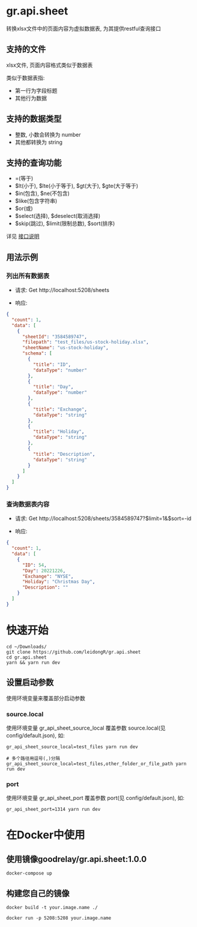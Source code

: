 # gr.api.sheet

转换xlsx文件中的页面内容为虚拟数据表, 为其提供restful查询接口

## 支持的文件

xlsx文件, 页面内容格式类似于数据表

类似于数据表指:
- 第一行为字段标题
- 其他行为数据

## 支持的数据类型

- 整数, 小数会转换为 number
- 其他都转换为 string


## 支持的查询功能

- =(等于)
- $lt(小于), $lte(小于等于), $gt(大于), $gte(大于等于)
- $in(包含), $ne(不包含)
- $like(包含字符串)
- $or(或)
- $select(选择), $deselect(取消选择)
- $skip(跳过), $limit(限制总数), $sort(排序)

详见 [接口说明](./api_docs/%E6%8E%A5%E5%8F%A3%E8%AF%B4%E6%98%8E.md)

## 用法示例

### 列出所有数据表

- 请求: Get http://localhost:5208/sheets

- 响应:

```json
{
  "count": 1,
  "data": [
    {
      "sheetId": "3584589747",
      "filepath": "test_files/us-stock-holiday.xlsx",
      "sheetName": "us-stock-holiday",
      "schema": [
        {
          "title": "ID",
          "dataType": "number"
        },
        {
          "title": "Day",
          "dataType": "number"
        },
        {
          "title": "Exchange",
          "dataType": "string"
        },
        {
          "title": "Holiday",
          "dataType": "string"
        },
        {
          "title": "Description",
          "dataType": "string"
        }
      ]
    }
  ]
}
```

### 查询数据表内容

- 请求: Get http://localhost:5208/sheets/3584589747?$limit=1&$sort=-id

- 响应:

```json
{
  "count": 1,
  "data": [
    {
      "ID": 54,
      "Day": 20221226,
      "Exchange": "NYSE",
      "Holiday": "Christmas Day",
      "Description": ""
    }
  ]
}
```

# 快速开始

```shell
cd ~/Downloads/
git clone https://github.com/leidongR/gr.api.sheet
cd gr.api.sheet
yarn && yarn run dev
```

## 设置启动参数

使用环境变量来覆盖部分启动参数

### source.local

使用环境变量 gr_api_sheet_source_local 覆盖参数 source.local(见 config/default.json), 如:

```shell
gr_api_sheet_source_local=test_files yarn run dev

# 多个路径用逗号(,)分隔
gr_api_sheet_source_local=test_files,other_folder_or_file_path yarn run dev
```

### port

使用环境变量 gr_api_sheet_port 覆盖参数 port(见 config/default.json), 如:

```shell
gr_api_sheet_port=1314 yarn run dev
```

# 在Docker中使用

## 使用镜像goodrelay/gr.api.sheet:1.0.0

```shell
docker-compose up
```

## 构建您自己的镜像

```shell
docker build -t your.image.name ./

docker run -p 5208:5208 your.image.name
```
